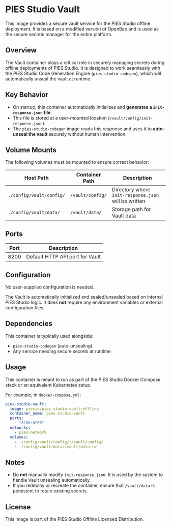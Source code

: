 # PIES Studio Vault

This image provides a secure vault service for the PIES Studio offline deployment. It is based on a modified version of OpenBao and is used as the secure secrets manager for the entire platform.

## Overview

The Vault container plays a critical role in securely managing secrets during offline deployments of PIES Studio. It is designed to work seamlessly with the PIES Studio Code Generation Engine (`pies-studio-codegen`), which will automatically unseal the vault at runtime.

## Key Behavior

- On startup, this container automatically initializes and **generates a `init-response.json` file**.
- This file is stored at a user-mounted location (`/vault/config/init-response.json`).
- The `pies-studio-codegen` image reads this response and uses it to **auto-unseal the vault** securely without human intervention.

## Volume Mounts

The following volumes must be mounted to ensure correct behavior:

| Host Path                          | Container Path                 | Description                                      |
|-----------------------------------|--------------------------------|--------------------------------------------------|
| `./config/vault/config/`          | `/vault/config/`              | Directory where `init-response.json` will be written |
| `./config/vault/data/`            | `/vault/data/`                | Storage path for Vault data                     |

## Ports

| Port | Description                  |
|------|------------------------------|
| 8200 | Default HTTP API port for Vault |

## Configuration

No user-supplied configuration is needed.

The Vault is automatically initialized and sealed/unsealed based on internal PIES Studio logic. It does **not** require any environment variables or external configuration files.

## Dependencies

This container is typically used alongside:

- `pies-studio-codegen` (auto-unsealing)
- Any service needing secure secrets at runtime

## Usage

This container is meant to run as part of the PIES Studio Docker Compose stack or an equivalent Kubernetes setup.

For example, in `docker-compose.yml`:

```yaml
pies-studio-vault:
  image: piesio/pies-studio-vault:offline
  container_name: pies-studio-vault
  ports:
    - "8200:8200"
  networks:
    - pies-network
  volumes:
    - ./config/vault/config/:/vault/config/
    - ./config/vault/data:/vault/data:rw
```

## Notes

- Do **not** manually modify `init-response.json`. It is used by the system to handle Vault unsealing automatically.
- If you redeploy or recreate the container, ensure that `/vault/data` is persistent to retain existing secrets.

## License

This image is part of the PIES Studio Offline Licensed Distribution.
